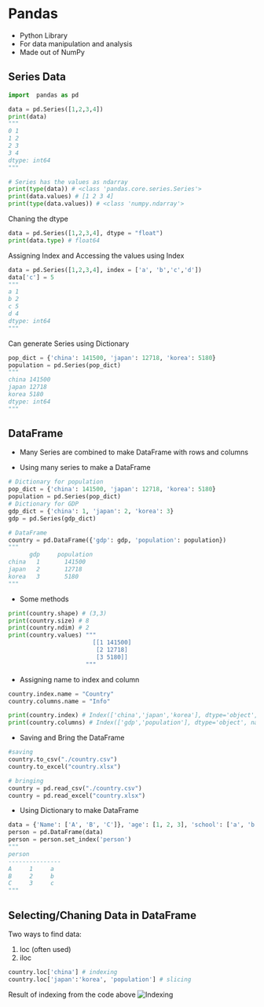 # Pandas

* Python Library
* For data manipulation and analysis
* Made out of NumPy

## Series Data

```python
import  pandas as pd

data = pd.Series([1,2,3,4])
print(data)
"""
0 1
1 2
2 3
3 4
dtype: int64
"""

# Series has the values as ndarray
print(type(data)) # <class 'pandas.core.series.Series'>
print(data.values) # [1 2 3 4]
print(type(data.values)) # <class 'numpy.ndarray'>
```
Chaning the dtype
```python
data = pd.Series([1,2,3,4], dtype = "float")
print(data.type) # float64
```
Assigning Index and Accessing the values using Index
```python
data = pd.Series([1,2,3,4], index = ['a', 'b','c','d'])
data['c'] = 5
"""
a 1
b 2
c 5
d 4
dtype: int64
"""
```
Can generate Series using Dictionary
```python
pop_dict = {'china': 141500, 'japan': 12718, 'korea': 5180}
population = pd.Series(pop_dict)
"""
china 141500
japan 12718
korea 5180
dtype: int64
"""
```
## DataFrame
* Many Series are combined to make DataFrame with rows and columns

* Using many series to make a DataFrame
```python
# Dictionary for population
pop_dict = {'china': 141500, 'japan': 12718, 'korea': 5180}
population = pd.Series(pop_dict)
# Dictionary for GDP
gdp_dict = {'china': 1, 'japan': 2, 'korea': 3}
gdp = pd.Series(gdp_dict)

# DataFrame
country = pd.DataFrame({'gdp': gdp, 'population': population})
"""
      gdp     population
china   1       141500
japan   2       12718
korea   3       5180
"""
```
* Some methods
```python
print(country.shape) # (3,3)
print(country.size) # 8
print(country.ndim) # 2
print(country.values) """
                        [[1 141500]
                         [2 12718]
                         [3 5180]]
                      """
```
* Assigning name to index and column
```python
country.index.name = "Country"
country.columns.name = "Info"

print(country.index) # Index(['china','japan','korea'], dtype='object', name='Country')
print(country.columns) # Index(['gdp','population'], dtype='object', name='Info')
```
* Saving and Bring the DataFrame
```python
#saving
country.to_csv("./country.csv")
country.to_excel("country.xlsx")

# bringing
country = pd.read_csv("./country.csv")
country = pd.read_excel("country.xlsx")
```

* Using Dictionary to make DataFrame
```python
data = {'Name': ['A', 'B', 'C']}, 'age': [1, 2, 3], 'school': ['a', 'b', 'c']
person = pd.DataFrame(data)
person = person.set_index('person')
"""
person
---------------
A     1     a
B     2     b
C     3     c
"""
```
## Selecting/Chaning Data in DataFrame
Two ways to find data:
1. loc (often used)
2. iloc
```python
country.loc['china'] # indexing
country.loc['japan':'korea', 'population'] # slicing

```
Result of indexing from the code above
![Indexing](ttps://user-images.githubusercontent.com/93812258/185689316-ba95131c-f031-4cee-b289-214a3625ac2d.png)
